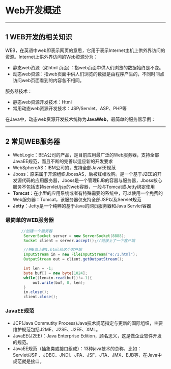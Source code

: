 # Web开发概述

---
## 1 WEB开发的相关知识

WEB，在英语中web即表示网页的意思，它用于表示Internet主机上供外界访问的资源。Internet上供外界访问的Web资源分为：

- 静态web资源（如html 页面）：指web页面中供人们浏览的数据始终是不变。
- 动态web资源：指web页面中供人们浏览的数据是由程序产生的，不同时间点访问web页面看到的内容各不相同。

服务器技术：

- 静态web资源开发技术：Html
- 常用动态web资源开发技术：JSP/Servlet、ASP、PHP等

在Java中，动态web资源开发技术统称为**JavaWeb**，最简单的服务器示例：

---
## 2 常见WEB服务器

- WebLogic：BEA公司的产品，是目前应用最广泛的Web服务器，支持全部JavaEE规范，而且不断的完善以适应新的开发要求
- WebSphereAS：IBM公司的，支持全部JavaEE规范
- Jboss：原来属于开源组织JbossAS，后被红帽收购。是一个基于J2EE的开发源代码的应用服务器，Jboss是一个管理EJB的容器与服务器，Jboss核心服务不包括支持servlet/jsp的web容器，一般与Tomcat或Jetty绑定使用
- **Tomcat**：在小型的应用系统或者有特殊需要的系统中，可以使用一个免费的Web服务器：Tomcat，该服务器仅支持全部JSP以及Servlet规范
- **Jetty**：Jetty是一个纯粹的基于Java的网页服务器和Java Servlet容器

### 最简单的WEB服务器

```java
       //创建一个服务器
        ServerSocket server = new ServerSocket(8888);
        Socket client = server.accept();//链接上了一个客户端

        //把E盘上的1.html给这个客户端
        InputStream in = new FileInputStream("e:/1.html");
        OutputStream out = client.getOutputStream();

        int len = -1;
        byte buf[] = new byte[1024];
        while((len=in.read(buf))!=-1){
            out.write(buf, 0, len);
        }
        in.close();
        client.close();
```

### JavaEE规范

- JCP(Java Commutity Process)Java技术规范指定与更新的国际组织，主要维护规范包括J2ME、J2SE、J2EE、XML。
- JavaEE(J2EE)：Java Enterprise Edition，顾名思义，这是做企业软件开发的规范。
- JavaEE规范（抽象类或接口组成）：13种java技术的总称，比如：Servlet/JSP 、JDBC、JNDI、JPA、JSF、JTA、JMX、EJB等，在Java中规范就是接口。
